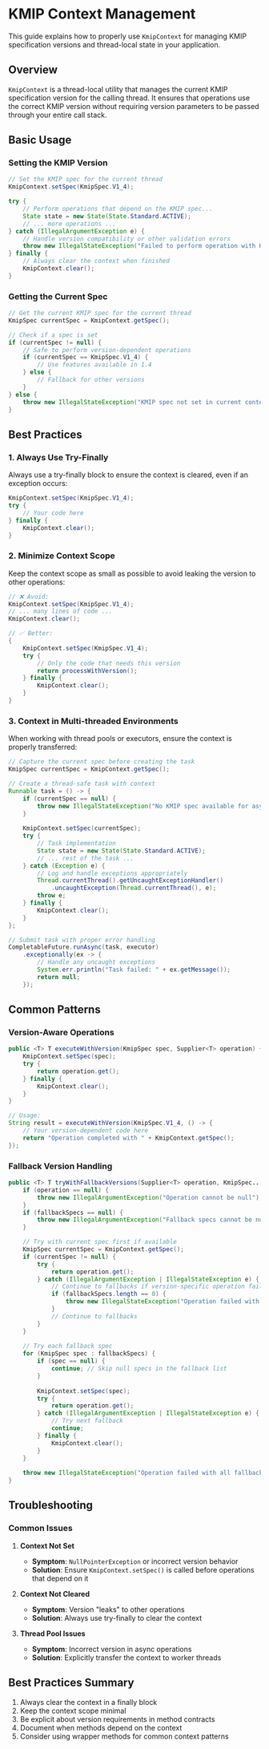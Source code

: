# KMIP Context Management

This guide explains how to properly use `KmipContext` for managing KMIP specification versions and thread-local state in your application.

## Overview

`KmipContext` is a thread-local utility that manages the current KMIP specification version for the calling thread. It ensures that operations use the correct KMIP version without requiring version parameters to be passed through your entire call stack.

## Basic Usage

### Setting the KMIP Version

```java
// Set the KMIP spec for the current thread
KmipContext.setSpec(KmipSpec.V1_4);

try {
    // Perform operations that depend on the KMIP spec...
    State state = new State(State.Standard.ACTIVE);
    // ... more operations ...
} catch (IllegalArgumentException e) {
    // Handle version compatibility or other validation errors
    throw new IllegalStateException("Failed to perform operation with KMIP " + KmipContext.getSpec(), e);
} finally {
    // Always clear the context when finished
    KmipContext.clear();
}
```

### Getting the Current Spec

```java
// Get the current KMIP spec for the current thread
KmipSpec currentSpec = KmipContext.getSpec();

// Check if a spec is set
if (currentSpec != null) {
    // Safe to perform version-dependent operations
    if (currentSpec == KmipSpec.V1_4) {
        // Use features available in 1.4
    } else {
        // Fallback for other versions
    }
} else {
    throw new IllegalStateException("KMIP spec not set in current context");
}
```

## Best Practices

### 1. Always Use Try-Finally

Always use a try-finally block to ensure the context is cleared, even if an exception occurs:

```java
KmipContext.setSpec(KmipSpec.V1_4);
try {
    // Your code here
} finally {
    KmipContext.clear();
}
```

### 2. Minimize Context Scope

Keep the context scope as small as possible to avoid leaking the version to other operations:

```java
// ❌ Avoid:
KmipContext.setSpec(KmipSpec.V1_4);
// ... many lines of code ...
KmipContext.clear();

// ✅ Better:
{
    KmipContext.setSpec(KmipSpec.V1_4);
    try {
        // Only the code that needs this version
        return processWithVersion();
    } finally {
        KmipContext.clear();
    }
}
```

### 3. Context in Multi-threaded Environments

When working with thread pools or executors, ensure the context is properly transferred:

```java
// Capture the current spec before creating the task
KmipSpec currentSpec = KmipContext.getSpec();

// Create a thread-safe task with context
Runnable task = () -> {
    if (currentSpec == null) {
        throw new IllegalStateException("No KMIP spec available for async task");
    }
    
    KmipContext.setSpec(currentSpec);
    try {
        // Task implementation
        State state = new State(State.Standard.ACTIVE);
        // ... rest of the task ...
    } catch (Exception e) {
        // Log and handle exceptions appropriately
        Thread.currentThread().getUncaughtExceptionHandler()
            .uncaughtException(Thread.currentThread(), e);
        throw e;
    } finally {
        KmipContext.clear();
    }
};

// Submit task with proper error handling
CompletableFuture.runAsync(task, executor)
    .exceptionally(ex -> {
        // Handle any uncaught exceptions
        System.err.println("Task failed: " + ex.getMessage());
        return null;
    });
```

## Common Patterns

### Version-Aware Operations

```java
public <T> T executeWithVersion(KmipSpec spec, Supplier<T> operation) {
    KmipContext.setSpec(spec);
    try {
        return operation.get();
    } finally {
        KmipContext.clear();
    }
}

// Usage:
String result = executeWithVersion(KmipSpec.V1_4, () -> {
    // Your version-dependent code here
    return "Operation completed with " + KmipContext.getSpec();
});
```

### Fallback Version Handling

```java
public <T> T tryWithFallbackVersions(Supplier<T> operation, KmipSpec... fallbackSpecs) {
    if (operation == null) {
        throw new IllegalArgumentException("Operation cannot be null");
    }
    if (fallbackSpecs == null) {
        throw new IllegalArgumentException("Fallback specs cannot be null");
    }

    // Try with current spec first if available
    KmipSpec currentSpec = KmipContext.getSpec();
    if (currentSpec != null) {
        try {
            return operation.get();
        } catch (IllegalArgumentException | IllegalStateException e) {
            // Continue to fallbacks if version-specific operation failed
            if (fallbackSpecs.length == 0) {
                throw new IllegalStateException("Operation failed with current spec and no fallbacks provided", e);
            }
            // Continue to fallbacks
        }
    }
    
    // Try each fallback spec
    for (KmipSpec spec : fallbackSpecs) {
        if (spec == null) {
            continue; // Skip null specs in the fallback list
        }
        
        KmipContext.setSpec(spec);
        try {
            return operation.get();
        } catch (IllegalArgumentException | IllegalStateException e) {
            // Try next fallback
            continue;
        } finally {
            KmipContext.clear();
        }
    }
    
    throw new IllegalStateException("Operation failed with all fallback versions");
}
```

## Troubleshooting

### Common Issues

1. **Context Not Set**
   - **Symptom**: `NullPointerException` or incorrect version behavior
   - **Solution**: Ensure `KmipContext.setSpec()` is called before operations that depend on it

2. **Context Not Cleared**
   - **Symptom**: Version "leaks" to other operations
   - **Solution**: Always use try-finally to clear the context

3. **Thread Pool Issues**
   - **Symptom**: Incorrect version in async operations
   - **Solution**: Explicitly transfer the context to worker threads

## Best Practices Summary

1. Always clear the context in a finally block
2. Keep the context scope minimal
3. Be explicit about version requirements in method contracts
4. Document when methods depend on the context
5. Consider using wrapper methods for common context patterns
